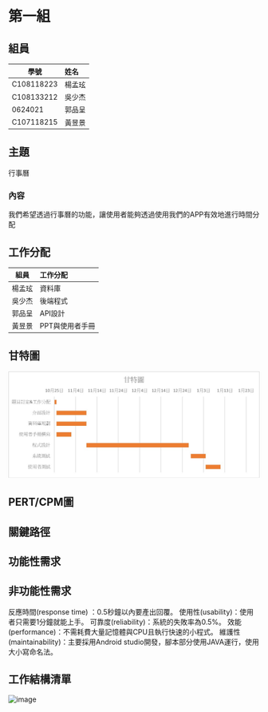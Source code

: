 # 第一組
## 組員
學號           | 姓名   
------------|:-----
C108118223  | 楊孟玹
C108133212  | 吳少杰
0624021     | 郭品呈
C107118215  | 黃昱景
## 主題
行事曆
### 內容
我們希望透過行事曆的功能，讓使用者能夠透過使用我們的APP有效地進行時間分配
## 工作分配
組員           | 工作分配   
------------|:-----
楊孟玹      | 資料庫
吳少杰      | 後端程式
郭品呈      | API設計
黃昱景      |PPT與使用者手冊
## 甘特圖
![HW1-1](https://github.com/emotion0809/group1/blob/main/%E7%B3%BB%E7%B5%B1%E5%88%86%E6%9E%90%E6%9C%9F%E6%9C%AB%E5%B0%88%E9%A1%8C%E7%94%98%E7%89%B9%E5%9C%96.png)
## PERT/CPM圖
## 關鍵路徑
## 功能性需求

## 非功能性需求
反應時間(response time) ：0.5秒鐘以內要產出回覆。
使用性(usability)：使用者只需要1分鐘就能上手。
可靠度(reliability)：系統的失敗率為0.5%。
效能(performance)：不需耗費大量記憶體與CPU且執行快速的小程式。
維護性(maintainability)：主要採用Android studio開發，腳本部分使用JAVA運行，使用大小寫命名法。
## 工作結構清單
![image](https://user-images.githubusercontent.com/85775623/138720749-11e10648-35fa-49c8-bce0-1cfc8dfd42dc.png)

